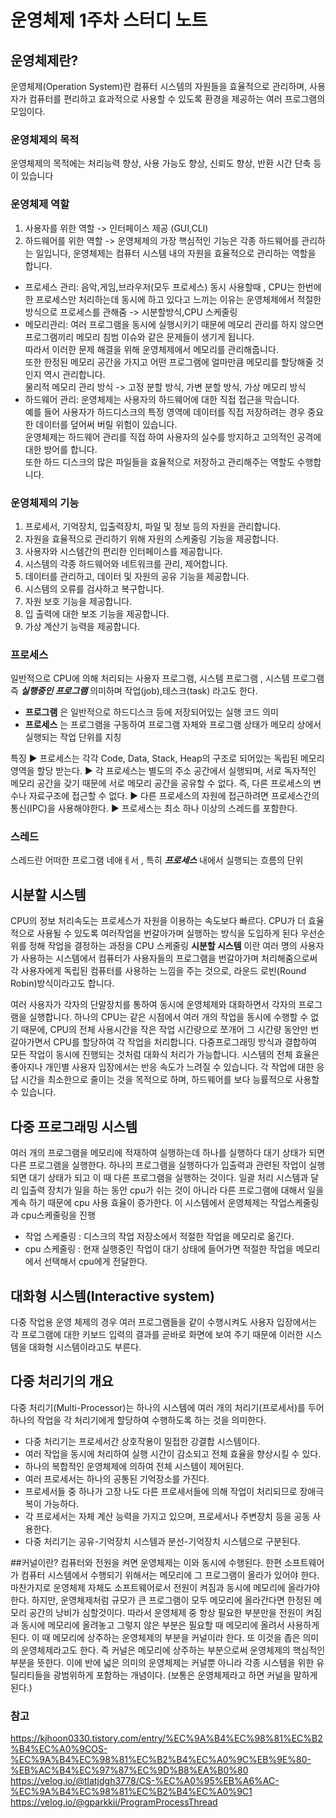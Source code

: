 
# 운영체제 1주차 스터디 노트


## 운영체제란?

운영체제(Operation System)란 컴퓨터 시스템의 자원들을 효율적으로 관리하며, 
사용자가 컴퓨터를 편리하고 효과적으로 사용할 수 있도록 환경을 제공하는 여러 프로그램의 모임이다.

### 운영체제의 목적
운영체제의 목적에는 처리능력 향상, 사용 가능도 향상, 신뢰도 향상, 반환 시간 단축 등이 있습니다
### 운영체제 역할

1) 사용자를 위한 역할 -> 인터페이스 제공 (GUI,CLI)
2) 하드웨어를 위한 역할 -> 운영체제의 가장 핵심적인 기능은 각종 하드웨어를 관리하는 일입니다, 운영체제는 컴퓨터 시스템 내의 자원을 효율적으로 관리하는 역할을 합니다.
  - 프로세스 관리: 음악,게임,브라우저(모두 프로세스) 동시 사용할때 , CPU는 한번에 한 프로세스만 처리하는데 동시에 하고 있다고 느끼는 이유는
    운영체제에서 적절한 방식으로 프로세스를 관해줌 -> 시분할방식,CPU 스케줄링
  - 메모리관리: 여러 프로그램을 동시에 실행시키기 때문에 메모리 관리를 하지 않으면 프로그램끼리 메모리 침범 이슈와 같은 문제들이 생기게 됩니다.  
    따라서 이러한 문제 해결을 위해 운영체제에서 메모리를 관리해줍니다.  
    또한 한정된 메모리 공간을 가지고 어떤 프로그램에 얼마만큼 메모리를 할당해줄 것인지 역시 관리합니다.  
    물리적 메모리 관리 방식 -> 고정 분할 방식, 가변 분할 방식, 가상 메모리 방식  
  - 하드웨어 관리: 운영체제는 사용자의 하드웨어에 대한 직접 접근을 막습니다.  
    예를 들어 사용자가 하드디스크의 특정 영역에 데이터를 직접 저장하려는 경우 중요한 데이터를 덮어써 버릴 위험이 있습니다.  
    운영체제는 하드웨어 관리를 직접 하여 사용자의 실수를 방지하고 고의적인 공격에 대한 방어를 합니다.  
    또한 하드 디스크의 많은 파일들을 효율적으로 저장하고 관리해주는 역할도 수행합니다.  
### 운영체제의 기능
1. 프로세서, 기억장치, 입출력장치, 파일 및 정보 등의 자원을 관리합니다.
2. 자원을 효율적으로 관리하기 위해 자원의 스케줄링 기능을 제공합니다.
3. 사용자와 시스템간의 편리한 인터페이스를 제공합니다.
4. 시스템의 각종 하드웨어와 네트워크를 관리, 제어합니다.
5. 데이터를 관리하고, 데이터 및 자원의 공유 기능을 제공합니다.
6. 시스템의 오류를 검사하고 복구합니다.
7. 자원 보호 기능을 제공합니다.
8. 입 출력에 대한 보조 기능을 제공합니다.
9. 가상 계산기 능력을 제공합니다.


### 프로세스
일반적으로 CPU에 의해 처리되는 사용자 프로그램, 시스템 프로그램 , 시스템 프로그램 즉 ***실행중인 프로그램*** 의미하며 작업(job),테스크(task) 라고도 한다.
- __프로그램__ 은 일반적으로 하드디스크 등에 저장되어있는 실행 코드 의미
- __프로세스__ 는 프로그램을 구동하여 프로그램 자체와 프로그램 상태가 메모리 상에서 실행되는 작업 단위를 지칭

특징
▶️ 프로세스는 각각 Code, Data, Stack, Heap의 구조로 되어있는 독립된 메모리 영역을 할당 받는다.
▶️ 각 프로세스는 별도의 주소 공간에서 실행되며, 서로 독자적인 메모리 공간을 갖기 때문에 서로 메모리 공간을 공유할 수 없다. 즉, 다른 프로세스의 변수나 자료구조에 접근할 수 없다.
▶️ 다른 프로세스의 자원에 접근하려면 프로세스간의 통신(IPC)을 사용해야한다.
▶️ 프로세스는 최소 하나 이상의 스레드를 포함한다.

### 스레드
스레드란 어떠한 프로그램 네애ㅔ서 , 특히 ***프로세스*** 내에서 실행되는 흐름의 단위


## 시분할 시스템
CPU의 정보 처리속도는 프로세스가 자원을 이용하는 속도보다 빠르다.
CPU가 더 효율적으로 사용될 수 있도록 여러작업을 번갈아가며 실행하는 방식을 도입하게 된다
우선순위를 정해 작업을 결정하는 과정을 CPU 스케줄링
**시분할 시스템** 이란 여러 명의 사용자가 사용하는 시스템에서 컴퓨터가 사용자들의 프로그램을 번갈아가며 처리해줌으로써 각 사용자에게 독립된 컴퓨터를 사용하는 느낌을 주는 것으로, 라운드 로빈(Round Robin)방식이라고도 합니다.

여러 사용자가 각자의 단말장치를 통하여 동시에 운영체제와 대화하면서 각자의 프로그램을 실행합니다.
하나의 CPU는 같은 시점에서 여러 개의 작업을 동시에 수행할 수 없기 때문에, CPU의 전체 사용시간을 작은 작업 시간량으로 쪼개어 그 시간량 동안만 번갈아가면서 CPU를 할당하여 각 작업을 처리합니다.
다중프로그래밍 방식과 결합하여 모든 작업이 동시에 진행되는 것처럼 대화식 처리가 가능합니다.
시스템의 전체 효율은 좋아지나 개인별 사용자 입장에서는 반응 속도가 느려질 수 있습니다.
각 작업에 대한 응답 시간을 최소한으로 줄이는 것을 목적으로 하며, 하드웨어를 보다 능률적으로 사용할 수 있습니다.

## 다중 프로그래밍 시스템
여러 개의 프로그램을 메모리에 적재하여 실행하는데 하나를 실행하다 대기 상태가 되면 다른 프로그램을 실행한다.
하나의 프로그램을 실행하다가 입출력과 관련된 작업이 실행되면 대기 상태가 되고 이 때 다른 프로그램을 실행하는 것이다.
일괄 처리 시스템과 달리 입출력 장치가 일을 하는 동안 cpu가 쉬는 것이 아니라 다른 프로그램에 대해서 일을 계속 하기 때문에 cpu 사용 효율이 증가한다.
이 시스템에서 운영체제는 작업스케줄링과 cpu스케줄링을 진행  
- 작업 스케줄링 : 디스크의 작업 저장소에서 적절한 작업을 메모리로 옮긴다.
- cpu 스케줄링 : 현재 실행중인 작업이 대기 상태에 들어가면 적절한 작업을 메모리에서 선택해서 cpu에게 전달한다.


## 대화형 시스템(Interactive system)

다중 작업용 운영 체제의 경우 여러 프로그램들을 같이 수행시켜도 사용자 입장에서는 각 프로그램에 대한 키보드 입력의 결과를 곧바로 화면에 보여 주기 때문에 이러한 시스템을 대화형 시스템이라고도 부른다.

## 다중 처리기의 개요
다중 처리기(Multi-Processor)는 하나의 시스템에 여러 개의 처리기(프로세서)를 두어 하나의 작업을 각 처리기에게 할당하여 수행하도록 하는 것을 의미한다.
- 다중 처리기는 프로세서간 상호작용이 밀접한 강결합 시스템이다.  
- 여러 작업을 동시에 처리하여 실행 시간이 감소되고 전체 효율을 향상시킬 수 있다.  
- 하나의 복합적인 운영체제에 의하여 전체 시스템이 제어된다.  
- 여러 프로세서는 하나의 공통된 기억장소를 가진다.  
- 프로세서들 중 하나가 고장 나도 다른 프로세서들에 의해 작업이 처리되므로 장애극복이 가능하다.  
- 각 프로세서는 자체 계산 능력을 가지고 있으며, 프로세서나 주변장치 등을 공동 사용한다. 
- 다중 처리기는 공유-기억장치 시스템과 분선-기억장치 시스템으로 구분된다.  

##커널이란?
컴퓨터와 전원을 켜면 운영체제는 이와 동시에 수행된다. 한편 소프트웨어가 컴퓨터 시스템에서 수행되기 위해서는 메모리에 그 프로그램이 올라가 있어야 한다. 마찬가지로 운영체제 자체도 소프트웨어로서 전원이 켜짐과 동시에 메모리에 올라가야 한다. 하지만, 운영체제처럼 규모가 큰 프로그램이 모두 메모리에 올라간다면 한정된 메모리 공간의 낭비가 심할것이다. 따라서 운영체제 중 항상 필요한 부분만을 전원이 켜짐과 동시에 메모리에 올려놓고 그렇지 않은 부분은 필요할 때 메모리에 올려서 사용하게 된다. 이 때 메모리에 상주하는 운영체제의 부분을 커널이라 한다. 또 이것을 좁은 의미의 운영체제라고도 한다. 즉 커널은 메모리에 상주하는 부분으로써 운영체제의 핵심적인 부분을 뜻한다. 이에 반에 넓은 의미의 운영체제는 커널뿐 아니라 각종 시스템을 위한 유틸리티들을 광범위하게 포함하는 개념이다. (보통은 운영체제라고 하면 커널을 말하게 된다.)

  
### 참고
https://kjhoon0330.tistory.com/entry/%EC%9A%B4%EC%98%81%EC%B2%B4%EC%A0%9COS-%EC%9A%B4%EC%98%81%EC%B2%B4%EC%A0%9C%EB%9E%80-%EB%AC%B4%EC%97%87%EC%9D%B8%EA%B0%80
https://velog.io/@tlatjdgh3778/CS-%EC%A0%95%EB%A6%AC-%EC%9A%B4%EC%98%81%EC%B2%B4%EC%A0%9C1
https://velog.io/@gparkkii/ProgramProcessThread
